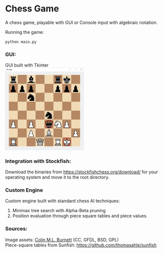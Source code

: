# Chess Game

A chess game, playable with GUI or Console input with algebraic notation. 

Running the game:
```
python main.py
```

### GUI:<br>
GUI built with Tkinter<br>
<img src="/img/chesspic1.jpg" alt="Chess Gam" width="50%">

### Integration with Stockfish:
Download the binaries from https://stockfishchess.org/download/ for your operating system and move it to the root directory.

### Custom Engine
Custom engine built with standard chess AI techniques: 
1. Minimax tree search with Alpha-Beta pruning
2. Position evaluation through piece square tables and piece values.

### Sources:
Image assets: <a href="https://en.wikipedia.org/wiki/User:Cburnett">Colin M.L. Burnett</a> (CC, GFDL, BSD, GPL)
<br>Piece-square tables from Sunfish: https://github.com/thomasahle/sunfish

